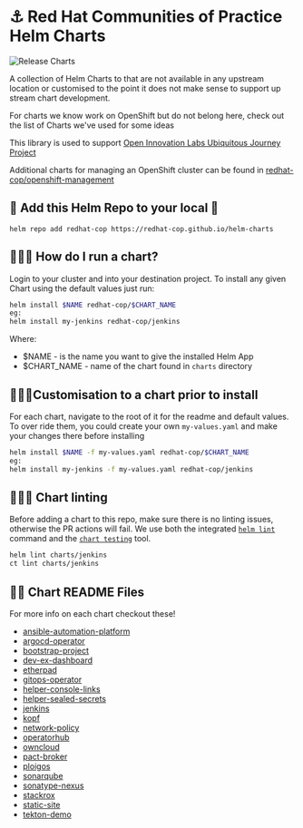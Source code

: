 # ⚓️ Red Hat Communities of Practice Helm Charts

![Release Charts](https://github.com/redhat-cop/helm-charts/workflows/Release%20Charts/badge.svg)

A collection of Helm Charts to that are not available in any upstream location or customised to the point it does not make sense to support up stream chart development.

For charts we know work on OpenShift but do not belong here, check out the list of Charts we've used for some ideas

This library is used to support [Open Innovation Labs Ubiquitous Journey Project](https://github.com/rht-labs/ubiquitous-journey)

Additional charts for managing an OpenShift cluster can be found in [redhat-cop/openshift-management](https://github.com/redhat-cop/openshift-management/tree/master/charts)

## 🧰 Add this Helm Repo to your local 🧰
```
helm repo add redhat-cop https://redhat-cop.github.io/helm-charts
```

## 🏃‍♀️💨 How do I run a chart?
Login to your cluster and into your destination project. To install any given Chart using the default values just run:

```bash
helm install $NAME redhat-cop/$CHART_NAME
eg:
helm install my-jenkins redhat-cop/jenkins
```
Where:
* $NAME - is the name you want to give the installed Helm App
* $CHART_NAME - name of the chart found in `charts` directory


## 🏃‍♂️💨Customisation to a chart prior to install
For each chart, navigate to the root of it for the readme and default values. To over ride them, you could create your own `my-values.yaml` and make your changes there before installing

```bash
helm install $NAME -f my-values.yaml redhat-cop/$CHART_NAME
eg:
helm install my-jenkins -f my-values.yaml redhat-cop/jenkins
```

## 🏃‍♂️💨 Chart linting

Before adding a chart to this repo, make sure there is no linting issues, otherwise the PR actions will fail. 
We use both the integrated [`helm lint`](https://helm.sh/docs/helm/helm_lint/) command and the [`chart testing`](https://github.com/helm/chart-testing/blob/master/doc/ct_lint.md) tool.

```bash
helm lint charts/jenkins
ct lint charts/jenkins
```

## 👩‍🏫 Chart README Files
For more info on each chart checkout these!
* [ansible-automation-platform](/charts/ansible-automation-platform)
* [argocd-operator](/charts/argocd-operator)
* [bootstrap-project](/charts/bootstrap-project)
* [dev-ex-dashboard](/charts/dev-ex-dashboard)
* [etherpad](/charts/etherpad)
* [gitops-operator](/charts/gitops-operator)
* [helper-console-links](/charts/helper-console-links)
* [helper-sealed-secrets ](/charts/helper-sealed-secrets)
* [jenkins](/charts/jenkins)
* [kopf](/charts/kopf)
* [network-policy](/charts/network-policy)
* [operatorhub](/charts/operatorhub)
* [owncloud](/charts/owncloud)
* [pact-broker](/charts/pact-broker)
* [ploigos](/charts/ploigos)
* [sonarqube](/charts/sonarqube)
* [sonatype-nexus](/charts/sonatype-nexus)
* [stackrox](/charts/stackrox)
* [static-site](/charts/static-site)
* [tekton-demo](/charts/tekton-demo)